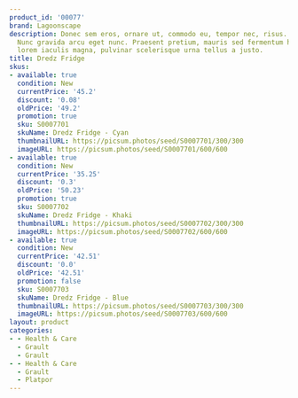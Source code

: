 ```yaml
---
product_id: '00077'
brand: Lagoonscape
description: Donec sem eros, ornare ut, commodo eu, tempor nec, risus. Proin justo.
  Nunc gravida arcu eget nunc. Praesent pretium, mauris sed fermentum hendrerit, nulla
  lorem iaculis magna, pulvinar scelerisque urna tellus a justo.
title: Dredz Fridge
skus:
- available: true
  condition: New
  currentPrice: '45.2'
  discount: '0.08'
  oldPrice: '49.2'
  promotion: true
  sku: S0007701
  skuName: Dredz Fridge - Cyan
  thumbnailURL: https://picsum.photos/seed/S0007701/300/300
  imageURL: https://picsum.photos/seed/S0007701/600/600
- available: true
  condition: New
  currentPrice: '35.25'
  discount: '0.3'
  oldPrice: '50.23'
  promotion: true
  sku: S0007702
  skuName: Dredz Fridge - Khaki
  thumbnailURL: https://picsum.photos/seed/S0007702/300/300
  imageURL: https://picsum.photos/seed/S0007702/600/600
- available: true
  condition: New
  currentPrice: '42.51'
  discount: '0.0'
  oldPrice: '42.51'
  promotion: false
  sku: S0007703
  skuName: Dredz Fridge - Blue
  thumbnailURL: https://picsum.photos/seed/S0007703/300/300
  imageURL: https://picsum.photos/seed/S0007703/600/600
layout: product
categories:
- - Health & Care
  - Grault
  - Grault
- - Health & Care
  - Grault
  - Platpor
---
```

